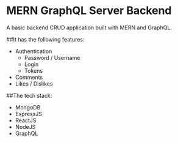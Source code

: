 # MERN GraphQL Server Backend

A basic backend CRUD application built with MERN and GraphQL.

##It has the following features:

- Authentication
    - Password / Username
    - Login
    - Tokens
- Comments
- Likes / Dislikes

##The tech stack:

- MongoDB
- ExpressJS
- ReactJS
- NodeJS
- GraphQL
